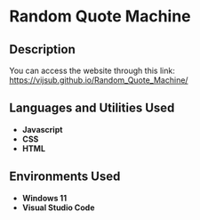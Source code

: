 <h1>Random Quote Machine</h1>


<h2>Description</h2>


You can access the website through this link:
https://vijsub.github.io/Random_Quote_Machine/
<br />


<h2>Languages and Utilities Used</h2>

- <b>Javascript</b>
- <b>CSS</b>
- <b>HTML</b>

<h2>Environments Used </h2>

- <b>Windows 11</b>
- <b>Visual Studio Code</b>

<!--

<h2>Program walk-through:</h2>




<p align="center">

Launch the file: <br/>
<img src="pics/pic1.png" height="80%" width="80%" alt="Launch the file">
<br />
<br />

Choose an operation from the list in the menu and input the information for processing:  <br/>
<img src="pics/pic2.png" height="80%" width="80%" alt="Choose an operation from the menu"/>
<br />
<br />

Another tab will open with the table and/or graph depending on the option chosen: <br/>
<img src="pics/pic3.png" height="80%" width="80%" alt="Exiting the program"/>
<br />
<br />

Choose another operation from the menu or enter 5 to exit the program: <br/>
<img src="pics/pic4.png" height="80%" width="80%" alt="Exiting the program"/>
<br />
<br />

-->